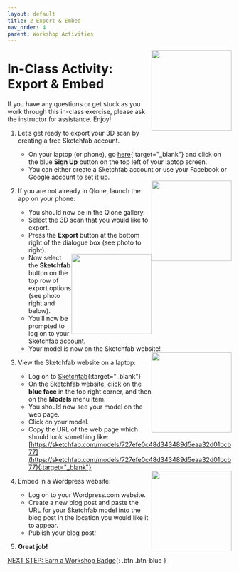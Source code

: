 ```yaml
---
layout: default
title: 2-Export & Embed
nav_order: 4
parent: Workshop Activities
---
```


<img src="images/act-3/" alt="" style="float:right;width:180px;">

# In-Class Activity: Export & Embed

If you have any questions or get stuck as you work through this in-class exercise, please ask the instructor for assistance. Enjoy!

1.  Let’s get ready to export your 3D scan by creating a free Sketchfab account.
    -   On your laptop (or phone), go [here](https://sketchfab.com){:target="_blank"} and click on the blue **Sign Up** button on the top left of your laptop screen.
    -   You can either create a Sketchfab account or use your Facebook or Google account to set it up.

    <img src="images/act-3/" alt="" style="float:right;width:180px;">

2.  If you are not already in Qlone, launch the app on your phone:
    -   You should now be in the Qlone gallery.
    -   Select the 3D scan that you would like to export.
    -   Press the **Export** button at the bottom right of the dialogue box (see photo to right).
    
    <img src="images/act-3/" alt="" style="float:right;width:180px;">
    
    -   Now select the **Sketchfab** button on the top row of export options (see photo right and below).
    -   You’ll now be prompted to log on to your Sketchfab account.
    -   Your model is now on the Sketchfab website!

    <img src="images/act-3/" alt="" style="float:right;width:180px;">

3.  View the Sketchfab website on a laptop:
    -   Log on to [Sketchfab](https://sketchfab.com){:target="_blank"}
    -   On the Sketchfab website, click on the **blue face** in the top right corner, and then on the **Models** menu item.
    -   You should now see your model on the web page.
    -   Click on your model.
    -   Copy the URL of the web page which should look something like: [https://sketchfab.com/models/727efe0c48d343489d5eaa32d01bcb77](https://sketchfab.com/models/727efe0c48d343489d5eaa32d01bcb77){:target="_blank"}

    <img src="images/act-3/" alt="" style="float:right;width:180px;">

4.  Embed in a Wordpress website:
    -   Log on to your Wordpress.com website.
    -   Create a new blog post and paste the URL for your Sketchfab model into the blog post in the location you would like it to appear.
    -   Publish your blog post!
5.  **Great job!**

[NEXT STEP: Earn a Workshop Badge](informal-credentials.html){: .btn .btn-blue }
